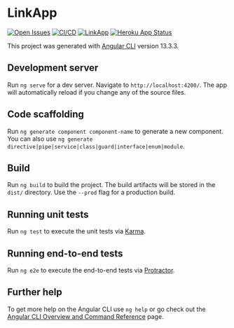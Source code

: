 # LinkApp

[![Open Issues](https://img.shields.io/github/issues-raw/UdL-EPS-SoftArch/LinkApp?logo=github)](https://github.com/orgs/UdL-EPS-SoftArch/projects/14)
[![CI/CD](https://github.com/UdL-EPS-SoftArch/LinkApp/actions/workflows/ci-cd.yml/badge.svg)](https://github.com/UdL-EPS-SoftArch/LinkApp/actions)
[![LinkApp](https://img.shields.io/endpoint?url=https://dashboard.cypress.io/badge/simple/2h3vu4&style=flat&logo=cypress)](https://dashboard.cypress.io/projects/2h3vu4/runs)
[![Heroku App Status](https://heroku-shields.herokuapp.com/link--app)](https://link--app.herokuapp.com)

This project was generated with [Angular CLI](https://github.com/angular/angular-cli) version 13.3.3.

## Development server

Run `ng serve` for a dev server. Navigate to `http://localhost:4200/`. The app will automatically reload if you change any of the source files.

## Code scaffolding

Run `ng generate component component-name` to generate a new component. You can also use `ng generate directive|pipe|service|class|guard|interface|enum|module`.

## Build

Run `ng build` to build the project. The build artifacts will be stored in the `dist/` directory. Use the `--prod` flag for a production build.

## Running unit tests

Run `ng test` to execute the unit tests via [Karma](https://karma-runner.github.io).

## Running end-to-end tests

Run `ng e2e` to execute the end-to-end tests via [Protractor](http://www.protractortest.org/).

## Further help

To get more help on the Angular CLI use `ng help` or go check out the [Angular CLI Overview and Command Reference](https://angular.io/cli) page.
